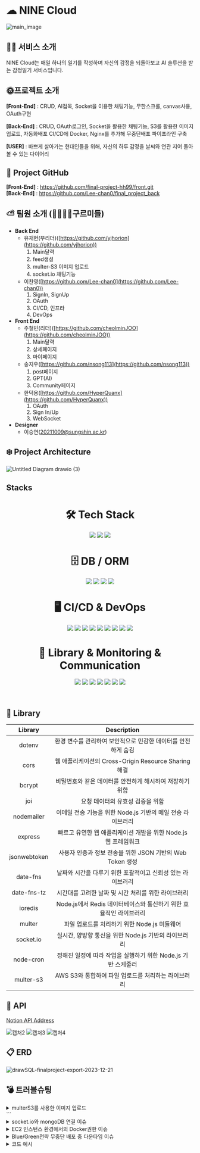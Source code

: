 # ☁ NINE Cloud
![main_image](https://github.com/Lee-chan0/nomyproject/assets/147553654/7d067198-cbd1-4824-abca-4de724fd2d07)
## ✍🏻 서비스 소개
NINE Cloud는 매일 하나의 일기를 작성하며 자신의 감정을 되돌아보고 AI 솔루션을 받는 감정일기 서비스입니다.
## 
## 🌞프로젝트 소개
<strong>[Front-End]</strong> : CRUD, AI접목, Socket을 이용한 채팅기능, 무한스크롤, canvas사용, OAuth구현

<strong>[Back-End]</strong> : CRUD, OAuth로그인, Socket을 활용한 채팅기능, S3를 활용한 이미지 업로드, 자동화배포 CI/CD에 Docker, Nginx를 추가해 무중단배포 파이프라인 구축


<strong>[USER]</strong> : 바쁘게 살아가는 현대인들을 위해, 자신의 하루 감정을 날씨와 연관 지어 돌아볼 수 있는 다이어리
##

## 📂 Project GitHub
<strong>[Front-End]</strong> : https://github.com/final-project-hh99/front.git<br>
<strong>[Back-End]</strong> : https://github.com/Lee-chan0/final_project_back
## 

## ⛅️ 팀원 소개 (👨‍👩‍👧‍👦구르미들)

- **Back End**
  - 유재현(부리더)([https://github.com/yjhorion](https://github.com/yjhorion))
    1. Main달력
    2. feed생성
    3. multer-S3 이미지 업로드
    4. socket.io 채팅기능
  - 이찬영([https://github.com/Lee-chan0](https://github.com/Lee-chan0))
    1. SignIn, SignUp
    2. OAuth
    3. CI/CD, 인프라
    4. DevOps
- **Front End**
  - 주철민(리더)([https://github.com/cheolminJOO](https://github.com/cheolminJOO))
    1. Main달력
    2. 상세페이지
    3. 마이페이지
  - 송지우([https://github.com/nsong113](https://github.com/nsong113))
    1. post페이지
    2. GPT(AI)
    3. Community페이지
  - 한덕용([https://github.com/HyperQuanx](https://github.com/HyperQuanx))
    1. OAuth
    2. Sign In/Up
    3. WebSocket
- **Designer**
  - 이승연([20211009@sungshin.ac.kr](20211009@sungshin.ac.kr))

## ❄️ Project Architecture

![Untitled Diagram drawio (3)](https://github.com/Lee-chan0/nomyproject/assets/147553654/40f530a0-16cd-4abd-9c66-c57508d5c5d4)


## Stacks

<div align="center">
  <h1>🛠 Tech Stack</h1>
  <p>
    <img src="https://img.shields.io/badge/javascript-F0DB4F?style=for-the-badge&logo=javascript&logoColor=black">
    <img src="https://img.shields.io/badge/node.js-68A063?style=for-the-badge&logo=Node.js&logoColor=white">
    <img src="https://img.shields.io/badge/express-FF6C37?style=for-the-badge&logo=express&logoColor=white">
  </p>
</div>

<div align="center">
  <h1>🗄️ DB / ORM</h1>
  <p>
    <img src="https://img.shields.io/badge/mysql-00758F?style=for-the-badge&logo=mysql&logoColor=white">
    <img src="https://img.shields.io/badge/mongoDB-12924F?style=for-the-badge&logo=MongoDB&logoColor=white">
    <img src="https://img.shields.io/badge/Redis-C92B2B?style=for-the-badge&logo=redis&logoColor=white">
    <img src="https://img.shields.io/badge/Prisma-2A7AE4?style=for-the-badge&logo=Prisma&logoColor=white">
  </p>
</div>

<div align="center">
  <h1>🖥️ CI/CD & DevOps</h1>
  <p>
    <img src="https://img.shields.io/badge/github-6E5494?style=for-the-badge&logo=github&logoColor=white">
    <img src="https://img.shields.io/badge/GitHub%20Actions-2088FF?style=for-the-badge&logo=githubactions&logoColor=white">
    <img src="https://img.shields.io/badge/AWS%20RDS-527FFF?style=for-the-badge&logo=amazonrds&logoColor=white">
    <img src="https://img.shields.io/badge/AWS%20EC2-FF9900?style=for-the-badge&logo=amazonec2&logoColor=white">
    <img src="https://img.shields.io/badge/AWS%20S3-569A31?style=for-the-badge&logo=amazons3&logoColor=white">
    <img src="https://img.shields.io/badge/AWS%20CodeDeploy-FF7F00?style=for-the-badge&logo=aws&logoColor=white">
    <img src="https://img.shields.io/badge/Docker%20Compose-DA70D6?style=for-the-badge&logo=docker&logoColor=white">
    <img src="https://img.shields.io/badge/Docker-2496ED?style=for-the-badge&logo=docker&logoColor=white">
    <img src="https://img.shields.io/badge/Nginx-009639?style=for-the-badge&logo=nginx&logoColor=white">
  </p>
</div>

<div align="center">
  <h1>📜 Library & Monitoring & Communication</h1>
  <p>
    <img src="https://img.shields.io/badge/socket.io-FF4081?style=for-the-badge&logo=socket.io&logoColor=white">
    <img src="https://img.shields.io/badge/JWT-00B2A9?style=for-the-badge&logo=jsonwebtokens&logoColor=white">
    <img src="https://img.shields.io/badge/Swagger-E3E569?style=for-the-badge&logo=swagger&logoColor=white">
    <img src="https://img.shields.io/badge/Grafana-F46800?style=for-the-badge&logo=grafana&logoColor=white">
    <img src="https://img.shields.io/badge/Jest-C21325?style=for-the-badge&logo=jest&logoColor=white">
    <img src="https://img.shields.io/badge/Notion-8B8B8B?style=for-the-badge&logo=notion&logoColor=white">
    <img src="https://img.shields.io/badge/Slack-E01E5A?style=for-the-badge&logo=slack&logoColor=white">
  </p>
  <br>
</div>

## 📜 Library

|      Library       |                                 Description                                  |
|:------------------:|:----------------------------------------------------------------------------:|
|      dotenv       |        환경 변수를 관리하여 보안적으로 민감한 데이터를 안전하게 숨김         |
|       cors        |           웹 애플리케이션의 Cross-Origin Resource Sharing 해결               |
|      bcrypt       |          비밀번호와 같은 데이터를 안전하게 해시하여 저장하기 위함           |
|        joi        |                      요청 데이터의 유효성 검증을 위함                        |
|    nodemailer     |           이메일 전송 기능을 위한 Node.js 기반의 메일 전송 라이브러리          |
|      express      |      빠르고 유연한 웹 애플리케이션 개발을 위한 Node.js 웹 프레임워크        |
|   jsonwebtoken    |        사용자 인증과 정보 전송을 위한 JSON 기반의 Web Token 생성            |
|     date-fns      |          날짜와 시간을 다루기 위한 포괄적이고 신뢰성 있는 라이브러리         |
|   date-fns-tz     |               시간대를 고려한 날짜 및 시간 처리를 위한 라이브러리             |
|     ioredis       |         Node.js에서 Redis 데이터베이스와 통신하기 위한 효율적인 라이브러리     |
|      multer       |               파일 업로드를 처리하기 위한 Node.js 미들웨어                  |
|    socket.io      |             실시간, 양방향 통신을 위한 Node.js 기반의 라이브러리            |
|     node-cron     |        정해진 일정에 따라 작업을 실행하기 위한 Node.js 기반 스케줄러         |
|     multer-s3     |             AWS S3와 통합하여 파일 업로드를 처리하는 라이브러리              |


## 🔎 API

[Notion API Address](https://www.notion.so/API-22f9456b7c254576b2a9cbc101c603d1)

![캡처2](https://github.com/Lee-chan0/nomyproject/assets/147553654/b42a681c-1e56-4a08-94de-b601727e39a3)
![캡처3](https://github.com/Lee-chan0/nomyproject/assets/147553654/980c3de8-3e8f-46b9-bd2c-2e5a0aedf415)
![캡처4](https://github.com/Lee-chan0/nomyproject/assets/147553654/3ff9b052-0a8b-401c-b714-823ab3920227)

## 📋 ERD

![drawSQL-finalproject-export-2023-12-21](https://github.com/Lee-chan0/nomyproject/assets/147553654/882e770c-f5b9-4b0b-8053-a73578bc256d)

## 💣 트러블슈팅
<details>
<summary>multerS3를 사용한 이미지 업로드</summary>
❗ 문제 상황 : multerS3로 bucket에 Image uploadthis.client.send is not a function 에러가 발생<br>
❗ 기존 설정의 문제점<br>
  - 코드상의 문제를 의심했으나, 코드상엔 문제가 없는것을 확인했습니다.
  - 이후 multer-s3와 aws-sdk모듈이 서로 호환되는 버전이어야 한다는것을 알게됐습니다.
✅ 버전 업데이트
  - npm을 사용하여, 서로 호환되는 버전으로 업데이트해줌으로써 해결했습니다.
  ```javascript
  console.log(1);
  
</details>
  ```
<details>
<summary>socket.io와 mongoDB 연결 이슈</summary>

여기에 팀 구성원 및 역할에 대한 정보를 작성합니다.

</details>

<details>
<summary>EC2 인스턴스 환경에서의 Docker권한 이슈</summary>

여기에 사용된 기술 스택에 대한 정보를 작성합니다.

</details>

<details>
<summary>Blue/Green전략 무중단 배포 중 다운타임 이슈</summary>

여기에 사용된 기술 스택에 대한 정보를 작성합니다.

</details>
<details>
<summary>코드 예시</summary>

```javascript
console.log('Hello, World!');
</details>
```
